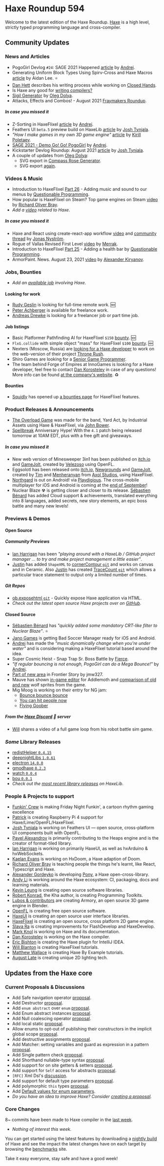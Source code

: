 [_template]: ../templates/roundup.html
[date]: / "2021-09-02 09:33:00"
[modified]: / "2021-09-02 09:56:00"
[published]: / "2021-09-02 12:00:00"
[description]: / "The latest news covering the Haxe community, featuring upcoming talks, the latest HaxeLib releases, game previews and lots more!"
[contributor]: https://twitter.com/teormech "Alexander Hohlov"

# Haxe Roundup 594

Welcome to the latest edition of the Haxe Roundup. [Haxe](http://haxe.org/?ref=haxe.io) is a high level, strictly typed programming language and cross-compiler.

## Community Updates

### News and Articles

- PogoGirl Devlog `#24`: SAGE 2021 Happened [article](https://www.ohsat.com/post/pogogirl-devlog/post24/) by [Andrej](https://twitter.com/ohsat_games/status/1432317439111467010).
- Generating Uniform Block Types Using Spirv-Cross and Haxe Macros [article](https://blog.aidanlee.uk/generating-shader-uniform-abstracts/) by Aidan Lee. :star:
- [Dan Hett](https://twitter.com/danhett/status/1433010693515644930) describes his writing process while working on [Closed Hands](https://passenger.itch.io/closed-hands).
- Is Haxe any good for [writing compilers?](https://www.reddit.com/r/haxe/comments/pcqaxk/is_haxe_good_for_writing_compilers/)
- [Sigil Generator](https://www.patreon.com/posts/55579904) by [Oleg Dolya](https://twitter.com/watawatabou).
- Attacks, Effects and Combos! - August 2021 [Fraymakers Roundup](https://www.kickstarter.com/projects/mcleodgaming/fraymakers-the-infinitely-replayable-indie-platform-fighter/posts/3263200).

##### _In case you missed it_

- Z-Sorting in HaxeFlixel [article](https://www.ohsat.com/tutorial/flixel/z-sorting-in-hf/index.php) by [Andrej](https://twitter.com/ohsat_games/status/1430308948549246976).
- Feathers UI `beta.5` preview build on HaxeLib [article](https://feathersui.com/blog/2021/08/24/feathers-ui-beta-5-preview.html) by [Josh Tynjala](https://twitter.com/joshtynjala).
- _"How I make games in my own 3D game engine"_ [article](https://kircode.com/post/how-i-make-games-in-my-own-3d-game-engine) by [Kirill Poletaev](https://twitter.com/kircode/status/1428389816983490566).
- [SAGE 2021 - Demo Go! Go! PogoGirl](https://sonicfangameshq.com/forums/showcase/go-go-pogogirl.1030/) by [Andrej](https://twitter.com/ohsat_games/status/1430594825875869705).
- Kickstarter Devlog Roundup: August 2021 [article](https://feathersui.com/blog/2021/08/25/feathers-ui-devlog-roundup-august-2021.html) by [Josh Tynjala](https://twitter.com/joshtynjala).
- A couple of updates from [Oleg Dolya](https://twitter.com/watawatabou):
    * SVG export in [Compass Rose Generator](https://www.patreon.com/posts/55166697).
    * SVG export [again](https://www.patreon.com/posts/svg-export-again-55330377).

### Videos & Music

- Introduction to HaxeFlixel [Part 26](https://www.youtube.com/watch?v=a4X4567Ux60&widget_referrer=haxe.io) - Adding music and sound to our menus by [Questionable Programming](https://twitter.com/QuestionablePr5).
- How popular is HaxeFlixel on Steam? Top game engines on Steam [video](https://www.youtube.com/watch?v=heOCukBp2n8&widget_referrer=haxe.io) by [Richard Oliver Bray](https://twitter.com/Ceiga).
- _Add a [video](https://github.com/skial/haxe.io/labels/video) related to Haxe_.

##### _In case you missed it_

- Haxe and React using create-react-app workflow [video](https://www.youtube.com/watch?v=sUlIgZ1hHR4&widget_referrer=haxe.io) and [community thread](https://community.haxe.org/t/video-haxe-and-react-using-create-react-app-workflow/3192?u=skial) by [Jonas Nyström](https://twitter.com/cambiatajonas/status/1428479692814831621).
- Rogue of Vallas Revised First Level [video](https://www.youtube.com/watch?v=pu4mu5-YbC4&widget_referrer=haxe.io) by [Merrak](https://twitter.com/merrak/status/1430375892707065856).
- Introduction to HaxeFlixel [Part 25](https://www.youtube.com/watch?v=VobIIHbmcW4&widget_referrer=haxe.io) - Adding a health bar by [Questionable Programming](https://twitter.com/QuestionablePr5).
- ArmorPaint. News. August 23, 2021 [video](https://www.youtube.com/watch?v=uk3CYPfQDX0&widget_referrer=haxe.io) by [Alexander Kiryanov](https://twitter.com/AlexandrKiryan3/status/1429776750570057728).

### Jobs, Bounties

- _Add an [available job](https://github.com/skial/haxe.io/labels/jobs) involving Haxe_.

#### Looking for work

- [Rudy Geslin](https://github.com/kLabz) is looking for full-time remote work. :new:
- [Peter Achberger](https://twitter.com/PeterAchberger/status/1395000255301799936) is available for freelance work.
- [Andreas Drewke](https://twitter.com/andreas_drewke/status/1388457246275821571) is looking for a freelancer job or part time job.

#### Job listings

- Basic Platformer Pathfinding AI for HaxeFlixel `$150` [bounty](https://github.com/chosencharacters/squidBounties/issues/5). :new:
- `FlxG.collide` with simple object "mass" for HaxeFlixel `$100` [bounty](https://github.com/chosencharacters/squidBounties/issues/6). :new:
- Nexters (Moscow, Russia) are [looking for a Haxe developer](https://hh.ru/vacancy/44231541) to work on the web-version of their project [Throne Rush](https://nexters.com/throne-rush).
- Shiro Games are looking for a [Senior Game Programmer](https://shirogames.com/jobs/senior-game-programmer/).
- The team behind Forge of Empires at InnoGames is looking for a Haxe developer, feel free to contact [Dan Korostelev](https://twitter.com/nadako/status/1316448129479311360) in case of any questions! More info can be found [at the company's website](https://www.innogames.com/career/detail/job/frontend-developer-haxe-video-game-forge-of-empires/). :recycle:

#### Bounties
- [Squidly](https://twitter.com/squuuidly/status/1243925472121151488) has opened up [a bounties page](https://github.com/chosencharacters/squidBounties) for HaxeFlixel features.

### Product Releases & Announcements

- [The Overload Game](https://twitter.com/made_by_ia/status/1431874972088143873) was made for the band, Yard Act, by Industrial Assets using Haxe & HaxeFlixel, via [John Bower](https://twitter.com/beclamide/status/1432633241425567744).
- [Spellbreak](https://twitter.com/PlaySpellbreak/status/1433142844542242823) Anniversary Hype! With the `4.1` patch being released tomorrow at 10AM EDT, plus with a free gift and giveaways.

##### _In case you missed it_

- New web version of Minesweeper 3in1 has been published on [itch.io](https://velezoso.itch.io/minesweeper-3-in-1) and [GameJolt](https://gamejolt.com/games/minesweeper3in1/637269), created by [Velezoso](https://twitter.com/Velezoso1/status/1429063180265959425) using OpenFL.
- Eggsolotl has been released onto [itch.io](https://axolstudio.itch.io/eggsolotl), [Newgrounds](https://www.newgrounds.com/portal/view/807055) and [GameJolt](https://gamejolt.com/games/eggsolotl/635767), created by [Tim](https://twitter.com/SeiferTim) and [Menheranyan](https://twitter.com/_menheranyan_) from [Axol Studios](https://twitter.com/AxolStudio/status/1428600677799022600), using HaxeFlixel.
- [Northgard](https://play.google.com/store/apps/details?id=com.playdigious.northgard) is out on Android! via [Playdigious](https://twitter.com/Playdigious/status/1430183212052013058). The cross-mobile multiplayer for iOS and Android is coming at the [end of September](https://twitter.com/Playdigious/status/1430560609972604931)!
- Nuclear Blaze ☢ is getting closer and closer to its release. [Sébastien Bénard](https://twitter.com/deepnightfr/status/1430181458136686597) has added Cloud support & achievements, translated everything into 8 languages, added secrets, new story elements, an epic boss battle and many new levels!

### Previews & Demos

#### Open Source

##### Community Previews

- [Ian Harrigan](https://twitter.com/IanHarrigan1982/status/1431719763030458374) has been _"playing around with a HaxeLib / GitHub project manager ... to try and make project management a little easier"_.
- [Justin](https://twitter.com/Nanjizal_net/status/1430920442399887361) has added `ShapeXML` to [cornerContour `git`](https://github.com/nanjizal/cornerContour/blob/main/README.md#using-the-svg-shapexml-in-addition-to-path) and works on canvas and in Ceramic. Also [Justin](https://twitter.com/Nanjizal_net/status/1432348545546428418) has created [TraceCount `git`](https://github.com/nanjizal/TraceCount) which allows a particular trace statement to output only a limited number of times.

##### _Git Repos_

- [ob.exposehtml `git`](https://github.com/jobf/ob.exposehtml) - Quickly expose Haxe application via HTML.
- _Check out the latest open source Haxe projects over on [GitHub][latest github]_.

#### Closed Source

- [Sébastien Bénard](https://twitter.com/deepnightfr/status/1432679635385561090) has _"quickly added some mandatory CRT-like filter to Nuclear Blaze"_. :star:
- [Jano Games](https://twitter.com/jano_games/status/1431602774152781825) is getting Bad Soccer Manager ready for iOS and Android.
- [Andrej](https://twitter.com/ohsat_games/status/1431396144144437251) has made the _"music dynamically change when you're under water"_ and is considering making a HaxeFlixel tutorial based around the idea.
- Super Cosmic Heist - Snap Trap Sr. Boss Battle by [Fierce](https://twitter.com/FierceTheBandit/status/1430967383104106496).
- _"If regular bouncing is not enough, PogoGirl can do a Mega Bounce!"_ by [Andrej](https://twitter.com/ohsat_games/status/1432841287686819841).
- [Part of new area](https://twitter.com/jmw327/status/1430880274036953089) in Frontier Story by jmw327.
- Mauve has shown [in-game editor](https://twitter.com/mauvecow/status/1432065024407732228) for Addlemoth and [comparison of old and new](https://twitter.com/mauvecow/status/1432515231176028160) wolf sprites from the game.
- Mig Moog is working on their entry for NG jam:
    * [Bounce bounce bounce](https://twitter.com/migmoog/status/1431010377589006336)
    * [You can hit people now](https://twitter.com/migmoog/status/1431248964054134785)
    * [Flying Goober](https://twitter.com/migmoog/status/1431353998729224200)

##### From the [Haxe Discord] :key: server

- [Will](https://discord.com/channels/162395145352904705/162664383082790912/881265828333506581) shares a video of a full game loop from his robot battle sim game.

### _Some_ Library Releases

- [redistHelper `0.4.15`](https://lib.haxe.org/p/redistHelper)
- [deepnightLibs `1.0.61`](https://lib.haxe.org/p/deepnightLibs)
- [electron `14.0.0`](https://lib.haxe.org/p/electron)
- [gmodhaxe `0.2.3`](https://lib.haxe.org/p/gmodhaxe)
- [watch `0.0.4`](https://lib.haxe.org/p/watch)
- [bou `0.0.1`](https://lib.haxe.org/p/buo)
- _Check out the [most recent library releases](https://lib.haxe.org/recent/) on HaxeLib_.

### People & Projects to support

- [Funkin' Crew](https://ninja-muffin24.itch.io/funkin) is making Friday Night Funkin', a cartoon rhythm gaming excellence
- [Patrick](https://www.patreon.com/gepatto) is creating Raspberry Pi 4 support for Haxe/Lime/OpenFL/HaxeFlixel.
- [Josh Tynjala](https://github.com/sponsors/joshtynjala) is working on Feathers UI — open source, cross-platform UI components built with OpenFL.
- [Pavel Alexandrov](https://ko-fi.com/yanrishatum) is primarily contributing to the Heaps engine and is the creator of format-tiled library.
- [Ian Harrigan](https://github.com/sponsors/ianharrigan) is working on primarily HaxeUI, as well as hxArduino & hxWebSockets.
- [Kaelan Evans](https://github.com/sponsors/kevansevans) is working on HxDoom, a Haxe adaption of Doom.
- [Richard Oliver Bray](https://ko-fi.com/richardoliverbray) is teaching people the things he's learnt, like React, Typescript and Haxe.
- [Alexander Gordeyko](https://www.patreon.com/axgord) is developing [Pony](https://github.com/AxGord/Pony), a Haxe open-cross-library.
- [Andy Li](https://github.com/users/andyli/sponsorship) is working around the Haxe ecosystem: CI, packaging, docs and learning materials.
- [Kevin Leung](https://www.patreon.com/kevinresol) is creating open source software libraries.
- [Robert Konrad](https://www.patreon.com/RobDangerous), the Kha author, is creating Programming Toolkits.
- [Lubos & contributors](https://armory3d.org/fund) are creating Armory, an open source 3D game engine in Blender.
- [OpenFL](https://www.patreon.com/openfl) is creating free open source software.
- [HaxeUI](https://www.patreon.com/haxeui) is creating an open source user interface libraries.
- [HaxeFlixel](https://www.patreon.com/haxeflixel) is creating an open source, cross platform 2D game engine.
- [Slava Ra](https://www.patreon.com/slavara) is creating improvements for FlashDevelop and HaxeDevelop.
- [Mark Knol](https://www.patreon.com/markknol) is working on Haxe and its documentation.
- [Dan Korostelev](https://www.patreon.com/nadako) is working on the Haxe compiler.
- [Eric Bishton](https://www.patreon.com/EricBishton) is creating the Haxe plugin for IntelliJ IDEA.
- [Will Blanton](https://www.patreon.com/x01010111) is creating HaxeFlixel tutorials.
- [Matthew Wallace](https://www.patreon.com/haxeexamples) is creating Haxe By Example tutorials.
- [August Late](https://www.patreon.com/augustlate) is creating unique 2D lighting tech.

## Updates from the Haxe core

### Current Proposals & Discussions

- Add Safe navigation operator [proposal](https://github.com/HaxeFoundation/haxe-evolution/pull/89).
- Add Destructor [proposal](https://github.com/HaxeFoundation/haxe-evolution/pull/88).
- Add `enum abstract` over `enum` [proposal](https://github.com/HaxeFoundation/haxe-evolution/pull/87).
- Add Enum abstract instances [proposal](https://github.com/HaxeFoundation/haxe-evolution/pull/86).
- Add Null coalescing operator [proposal](https://github.com/HaxeFoundation/haxe-evolution/pull/85).
- Add local static [proposal](https://github.com/HaxeFoundation/haxe-evolution/pull/84).
- Allow enums to opt-out of publishing their constructors in the implicit global scope [proposal](https://github.com/HaxeFoundation/haxe-evolution/pull/83).
- Add destructive assignments [proposal](https://github.com/HaxeFoundation/haxe-evolution/pull/82).
- Add Matcher: setting variables and guard as expression in a pattern [proposal](https://github.com/HaxeFoundation/haxe-evolution/pull/80).
- Add Single pattern check [proposal](https://github.com/HaxeFoundation/haxe-evolution/pull/79).
- Add Shorthand nullable-type syntax [proposal](https://github.com/HaxeFoundation/haxe-evolution/pull/77). 
- Add support for on site getters & setters [proposal](https://github.com/HaxeFoundation/haxe-evolution/pull/63).
- Add support for `Self` access for abstracts [proposal](https://github.com/HaxeFoundation/haxe-evolution/pull/62).
- `[RFC]` Xml Dsl's [discussion](https://github.com/HaxeFoundation/haxe-evolution/issues/60).
- Add support for default type parameters [proposal](https://github.com/HaxeFoundation/haxe-evolution/pull/50).
- Add polymorphic `this` types [proposal](https://github.com/HaxeFoundation/haxe-evolution/pull/36).
- Add [Default values for enum parameters](https://github.com/HaxeFoundation/haxe-evolution/issues/27).
- _Do you have an idea to improve Haxe? Consider [creating a proposal]._

### Core Changes

8~ commits have been made to Haxe compiler in the [last week].

- _Nothing of interest this week._

You can get started using the latest features by downloading a [nightly build] of Haxe and see the impact the latest changes have on each target by browsing the [benchmarks] site.

Take it easy everyone, stay safe and have a good week!

[benchmarks]: https://benchs.haxe.org/
[nightly build]: http://build.haxe.org
[creating a proposal]: https://github.com/HaxeFoundation/haxe-evolution
[last week]: https://github.com/search?q=closed:2021-08-26..2021-09-02+org:haxefoundation+is:closed
[latest github]: https://github.com/search?o=desc&q=created:%22%3E+2021-08-26%22+language:Haxe&s=updated&type=Repositories
[Haxe Discord]: https://discordapp.com/invite/0uEuWH3spjck73Lo
[Armory Discord]: https://discord.com/invite/7jDud8R3dE
[OpenFL Discord]: https://discordapp.com/invite/tDgq8EE
[FeathersUI Discord]: https://discord.com/invite/SnJBC53
